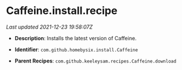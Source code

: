# Caffeine.install.recipe

_Last updated 2021-12-23 19:58:07Z_

- **Description**: Installs the latest version of Caffeine.

- **Identifier**: `com.github.homebysix.install.Caffeine`

- **Parent Recipes**: `com.github.keeleysam.recipes.Caffeine.download`